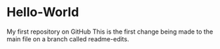 # Hello-World
My first repository on GitHub
This is the first change being made to the main file on a branch called readme-edits.
